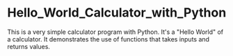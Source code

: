 # Hello_World_Calculator_with_Python
This is a very simple calculator program with Python. It's a "Hello World" of a calculator. It demonstrates the use of functions that takes inputs and returns values.
